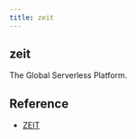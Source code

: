 ```yaml
---
title: zeit
---
```


## zeit
The Global Serverless Platform.

## Reference
- [ZEIT](https://zeit.co/)
